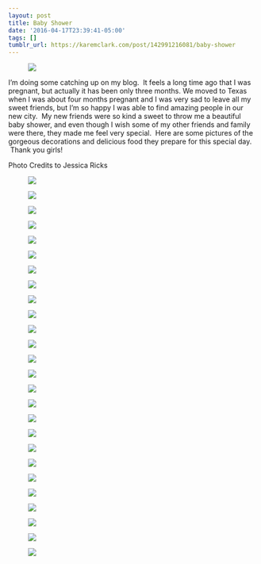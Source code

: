 ```yaml
---
layout: post
title: Baby Shower
date: '2016-04-17T23:39:41-05:00'
tags: []
tumblr_url: https://karemclark.com/post/142991216081/baby-shower
---
```

<figure class="tmblr-full" data-orig-height="3456" data-orig-width="5184"><img src="https://64.media.tumblr.com/77a1d845f654eaa8296364aa00279bc6/tumblr_inline_o5tb0nyXzs1t4qra9_540.jpg" data-orig-height="3456" data-orig-width="5184"></figure>

I’m doing some catching up on my blog. &nbsp;It feels a long time ago that I was pregnant, but actually it has been only three months. We moved to Texas when I was about four months pregnant and I was very sad to leave all my sweet friends, but I’m so happy I was able to find amazing people in our new city. &nbsp;My new friends were so kind a sweet to throw me a beautiful baby shower, and even though I wish some of my other friends and family were there, they made me feel very special. &nbsp;Here are some pictures of the gorgeous decorations and delicious food they prepare for this special day. &nbsp;Thank you girls!

Photo Credits to Jessica Ricks

<figure class="tmblr-full" data-orig-height="3456" data-orig-width="5184"><img src="https://64.media.tumblr.com/1e59980bbda1027efee2e783bdbd1d5c/tumblr_inline_o5tb0gWeLU1t4qra9_540.jpg" data-orig-height="3456" data-orig-width="5184"></figure><figure class="tmblr-full" data-orig-height="5184" data-orig-width="3456"><img src="https://64.media.tumblr.com/02e5d6b30c62e01ed3dfdb1d9944b642/tumblr_inline_o5tavqLBvz1t4qra9_540.jpg" data-orig-height="5184" data-orig-width="3456"></figure><figure class="tmblr-full" data-orig-height="3456" data-orig-width="5184"><img src="https://64.media.tumblr.com/377c1c9b0da30128f26e0565fe531d6d/tumblr_inline_o5tavjV8481t4qra9_540.jpg" data-orig-height="3456" data-orig-width="5184"></figure><figure class="tmblr-full" data-orig-height="3456" data-orig-width="5184"><img src="https://64.media.tumblr.com/380826370bbc6098c52f11c4256dc8c5/tumblr_inline_o5tav2T9WZ1t4qra9_540.jpg" data-orig-height="3456" data-orig-width="5184"></figure><figure class="tmblr-full" data-orig-height="5184" data-orig-width="3456"><img src="https://64.media.tumblr.com/59a668176d8f243dde17db3e89bde0fb/tumblr_inline_o5taw3XAuO1t4qra9_540.jpg" data-orig-height="5184" data-orig-width="3456"></figure><figure class="tmblr-full" data-orig-height="5184" data-orig-width="3456"><img src="https://64.media.tumblr.com/8fc1af0390b76e574f372843e92db05f/tumblr_inline_o5taur2mHz1t4qra9_540.jpg" data-orig-height="5184" data-orig-width="3456"></figure><figure class="tmblr-full" data-orig-height="5184" data-orig-width="3456"><img src="https://64.media.tumblr.com/1f41e663b6c6d7f86992fb185f9b562d/tumblr_inline_o5tauk0bDR1t4qra9_540.jpg" data-orig-height="5184" data-orig-width="3456"></figure><figure class="tmblr-full" data-orig-height="3456" data-orig-width="5184"><img src="https://64.media.tumblr.com/2c5e0915079844cd3f12a04f19f14bb6/tumblr_inline_o5tau3ZJE71t4qra9_540.jpg" data-orig-height="3456" data-orig-width="5184"></figure><figure class="tmblr-full" data-orig-height="5184" data-orig-width="3456"><img src="https://64.media.tumblr.com/7e2cd38412a76706691b94dbca4ccb73/tumblr_inline_o5tatwzF3o1t4qra9_540.jpg" data-orig-height="5184" data-orig-width="3456"></figure><figure class="tmblr-full" data-orig-height="5184" data-orig-width="3456"><img src="https://64.media.tumblr.com/93e2a9a89fb3192aff3f644871dc0e7d/tumblr_inline_o5tatoL1eu1t4qra9_540.jpg" data-orig-height="5184" data-orig-width="3456"></figure><figure class="tmblr-full" data-orig-height="5184" data-orig-width="3456"><img src="https://64.media.tumblr.com/680c089a6e3058c6df9110c6ced71bc8/tumblr_inline_o5tatgvkD91t4qra9_540.jpg" data-orig-height="5184" data-orig-width="3456"></figure><figure class="tmblr-full" data-orig-height="3456" data-orig-width="5184"><img src="https://64.media.tumblr.com/fefb67e8a9059ea40779e099f4bb575f/tumblr_inline_o5tat6RycB1t4qra9_540.jpg" data-orig-height="3456" data-orig-width="5184"></figure><figure class="tmblr-full" data-orig-height="5184" data-orig-width="3456"><img src="https://64.media.tumblr.com/f814ba22795991810e6aaa81d2a8b4b2/tumblr_inline_o5tasvPS8B1t4qra9_540.jpg" data-orig-height="5184" data-orig-width="3456"></figure><figure class="tmblr-full" data-orig-height="3456" data-orig-width="5184"><img src="https://64.media.tumblr.com/dd645c25f10763e2d29604f22f9f11e0/tumblr_inline_o5taslVeDm1t4qra9_540.jpg" data-orig-height="3456" data-orig-width="5184"></figure><figure class="tmblr-full" data-orig-height="3456" data-orig-width="5184"><img src="https://64.media.tumblr.com/4520bf68ea2387d9ee1e2a92eef7720f/tumblr_inline_o5tas4wQdi1t4qra9_540.jpg" data-orig-height="3456" data-orig-width="5184"></figure><figure class="tmblr-full" data-orig-height="3456" data-orig-width="5184"><img src="https://64.media.tumblr.com/5968894ddb9edffd6ce0d2275792c561/tumblr_inline_o5tartGYWP1t4qra9_540.jpg" data-orig-height="3456" data-orig-width="5184"></figure><figure class="tmblr-full" data-orig-height="2212" data-orig-width="3318"><img src="https://64.media.tumblr.com/39e4f68ff89c2d588c80e8bb8c53327a/tumblr_inline_o5tbjchnEI1t4qra9_540.jpg" data-orig-height="2212" data-orig-width="3318"></figure><figure class="tmblr-full" data-orig-height="2212" data-orig-width="3318"><img src="https://64.media.tumblr.com/6d9896dc3e088b62dd26909ea7f7072c/tumblr_inline_o5tbgrPPuO1t4qra9_540.jpg" data-orig-height="2212" data-orig-width="3318"></figure><figure class="tmblr-full" data-orig-height="3456" data-orig-width="5184"><img src="https://64.media.tumblr.com/41b4b12538c371e44d7500b090ba1453/tumblr_inline_o5tbafaVWk1t4qra9_540.jpg" data-orig-height="3456" data-orig-width="5184"></figure><figure class="tmblr-full" data-orig-height="3456" data-orig-width="5184"><img src="https://64.media.tumblr.com/a840b17442cdd0f4660ee0d562baa90d/tumblr_inline_o5tavc0e4y1t4qra9_540.jpg" data-orig-height="3456" data-orig-width="5184"></figure><figure class="tmblr-full" data-orig-height="5184" data-orig-width="3456"><img src="https://64.media.tumblr.com/d3df6ce302f6167718fdc201c65f6815/tumblr_inline_o5tawsfTDu1t4qra9_540.jpg" data-orig-height="5184" data-orig-width="3456"></figure><figure class="tmblr-full" data-orig-height="5184" data-orig-width="3456"><img src="https://64.media.tumblr.com/89fb77d2ea9c0f51a6cf9078695f41f5/tumblr_inline_o5tar6Z4eG1t4qra9_540.jpg" data-orig-height="5184" data-orig-width="3456"></figure><figure class="tmblr-full" data-orig-height="5184" data-orig-width="3456"><img src="https://64.media.tumblr.com/633595553f29b24521fef1aa263df9c4/tumblr_inline_o5taqxjo191t4qra9_540.jpg" data-orig-height="5184" data-orig-width="3456"></figure><figure class="tmblr-full" data-orig-height="3456" data-orig-width="5184"><img src="https://64.media.tumblr.com/5c4d2f9c047cc85a15827b7b12a94d3f/tumblr_inline_o5taqmgvXw1t4qra9_540.jpg" data-orig-height="3456" data-orig-width="5184"></figure><figure class="tmblr-full" data-orig-height="5184" data-orig-width="3456"><img src="https://64.media.tumblr.com/b596d9b3e3b797c63b782c7b6b8aa6bf/tumblr_inline_o5taqhru9u1t4qra9_540.jpg" data-orig-height="5184" data-orig-width="3456"></figure><figure class="tmblr-full" data-orig-height="5184" data-orig-width="3456"><img src="https://64.media.tumblr.com/54e62e3ff2aac7de8891aa83554342a8/tumblr_inline_o5taq5wDuu1t4qra9_540.jpg" data-orig-height="5184" data-orig-width="3456"></figure>
